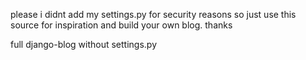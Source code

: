 please i didnt add my settings.py for security reasons so just use this source for inspiration and build your own blog. thanks

full django-blog without settings.py
